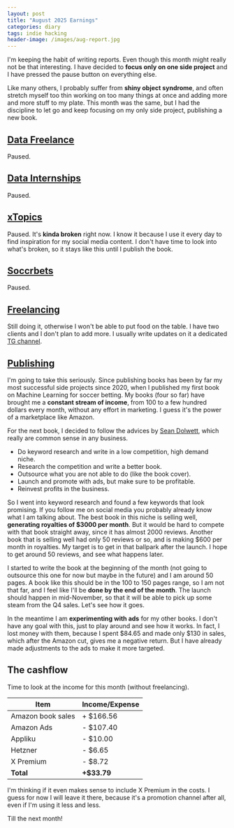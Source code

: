 ```yaml
---
layout: post
title: "August 2025 Earnings"
categories: diary
tags: indie hacking
header-image: /images/aug-report.jpg
---
```


I'm keeping the habit of writing reports. Even though this month might really not be that interesting. I have decided to **focus only on one side project** and I have pressed the pause button on everything else.

Like many others, I probably suffer from **shiny object syndrome**, and often stretch myself too thin working on too many things at once and adding more and more stuff to my plate. This month was the same, but I had the discipline to let go and keep focusing on my only side project, publishing a new book.

## [Data Freelance][tg-datafreelance]

Paused.

## [Data Internships][datainternships]

Paused.

## [xTopics][xtopics]

Paused. It's **kinda broken** right now. I know it because I use it every day to find inspiration for my social media content. I don't have time to look into what's broken, so it stays like this until I publish the book.

## [Soccrbets][soccrbets]

Paused.

## [Freelancing][personal]

Still doing it, otherwise I won't be able to put food on the table. I have two clients and I don't plan to add more. I usually write updates on it a dedicated [TG channel][tg-datafreelance].

## [Publishing][publishing]

I'm going to take this seriously. Since publishing books has been by far my most successful side projects since 2020, when I published my first book on Machine Learning for soccer betting. My books (four so far) have brought me a **constant stream of income**, from 100 to a few hundred dollars every month, without any effort in marketing. I guess it's the power of a marketplace like Amazon.

For the next book, I decided to follow the advices by [Sean Dolwett][sean], which really are common sense in any business.

- Do keyword research and write in a low competition, high demand niche.
- Research the competition and write a better book.
- Outsource what you are not able to do (like the book cover).
- Launch and promote with ads, but make sure to be profitable.
- Reinvest profits in the business.

So I went into keyword research and found a few keywords that look promising. If you follow me on social media you probably already know what I am talking about. The best book in this niche is selling well, **generating royalties of $3000 per month**. But it would be hard to compete with that book straight away, since it has almost 2000 reviews. Another book that is selling well had only 50 reviews or so, and is making $600 per month in royalties. My target is to get in that ballpark after the launch. I hope to get around 50 reviews, and see what happens later.

I started to write the book at the beginning of the month (not going to outsource this one for now but maybe in the future) and I am around 50 pages. A book like this should be in the 100 to 150 pages range, so I am not that far, and I feel like I'll be **done by the end of the month**. The launch should happen in mid-November, so that it will be able to pick up some steam from the Q4 sales. Let's see how it goes.

In the meantime I am **experimenting with ads** for my other books. I don't have any goal with this, just to play around and see how it works. In fact, I lost money with them, because I spent $84.65 and made only $130 in sales, which after the Amazon cut, gives me a negative return. But I have already made adjustments to the ads to make it more targeted.

## The cashflow

Time to look at the income for this month (without freelancing).

| Item              | Income/Expense |
| ----------------- | -------------- |
| Amazon book sales | + $166.56      |
| Amazon Ads        | - $107.40      |
| Appliku           | - $10.00       |
| Hetzner           | - $6.65        |
| X Premium         | - $8.72        |
| **Total**         | **+$33.79**    |

I'm thinking if it even makes sense to include X Premium in the costs. I guess for now I will leave it there, because it's a promotion channel after all, even if I'm using it less and less.

Till the next month!

[soccrbets]: https://soccrbets.com
[xtopics]: https://xtopics.co
[personal]: https://x.com/tropianhs
[datainternships]: https://datainternships.co
[telegram-soccrbets]: https://t.me/soccrbets
[tg-datafreelance]: https://t.me/datafreelance
[xtopics-plug]: https://x.com/tropianhs/status/1929904801904521512
[publishing]: https://www.amazon.com/author/antoniotropiano
[sean]: https://www.youtube.com/@SeanDollwet
